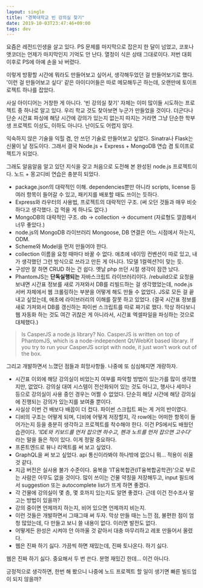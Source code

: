```yaml
---
layout: single
title: "경북대학교 빈 강의실 찾기"
date: 2019-10-03T23:47:46+09:00
tags: dev
---
```


요즘은 레전드인생을 살고 있다. PS 문제를 마지막으로 잡은지 한 달이 넘었고, 코포나 앳코더는 언제가 마지막인지 기억도 안 난다. 열정이 식은 상태 그대로이다. 저번 대회 이후로 PS에 아예 손을 놔 버렸다.  

이렇게 방황할 시간에 뭐라도 만들어보고 싶어서, 생각해두었던 걸 만들어보기로 했다. '이런 걸 만들어보고 싶다' 같은 아이디어들은 따로 메모해두곤 하는데, 오랜만에 토이프로젝트 하나를 잡았다.  

사실 아이디어는 거창한 게 아니다. '빈 강의실 찾기' 자체는 이미 많이들 시도하는 프로젝트 중 하나로 알고 있다. 우리 학교 것도 찾아보면 누군가 만들었을 것이다. 더군다나 단순 시간표 파싱에 해당 시간에 강의가 있는지 없는지 따지는 거라면 그냥 단순한 학부생 프로젝트 이상도, 이하도 아니다. 난이도도 어렵지 않다.  

익숙하지 않은 기술을 익힐 겸, 안 쓰던 기술로 만들어보고 싶었다. Sinatra나 Flask는 신물이 날 정도이다. 그래서 결국 Node.js + Express + MongoDB 연습 겸 토이프로젝트가 되었다.  

그래도 알음알음 알고 있던 지식을 갖고 처음으로 도전해 본 완성된 node.js 프로젝트이다. 노드 + 몽고디비 연습은 충분히 되었다.  

* package.json의 대략적인 이해. dependencies뿐만 아니라 scripts, license 등 여러 항목이 들어갈 수 있고, 패키지를 배포할 때도 쓰이는 듯하다.
* Express와 라우터의 사용법, 프로젝트의 대략적인 구조. (써 오던 것들과 매우 비슷하다고 생각했다. 겁 먹을 게 하나도 없다.)
* MongoDB의 대략적인 구조. db -> collection -> document (자료형도 깔끔해서 너무 좋았다.)
* node.js의 MongoDB 라이브러리 Mongoose, DB 연결은 어느 시점에서 하는지, ODM.
* Scheme와 Model을 먼저 만들어야 한다. 
* collection 이름을 요청 때마다 바꿀 수 없다. 애초에 네이밍 컨벤션이 따로 있고, 내가 생각했던 그런 방식으로 쓰라고 만든 게 아니다. 1모델 1컬렉션?이 맞는 듯.
* 구성만 잘 하면 CRUD 하는 건 쉽다. 옛날 php 쓰던 시절 생각이 잠깐 났다.
* PhantomJS는 **단독실행되는** 자바스크립트 라이브러리이다. /rebuild으로 요청을 보내면 시간표 정보를 새로 가져와서 DB를 리빌드하는 걸 생각했었는데, node.js 서버 자체에서 웹 크롤링하는 부분을 어떻게 해도 만들 수 없었다. JS로 모든 걸 끝내고 싶었는데, 애초에 라이브러리의 이해를 잘못 하고 있었다. (결국 시간표 정보를 새로 가져와서 DB를 갱신하는 파이썬 스크립트를 따로 짜기로 했다. 막상 하다보니 웹 자동화 하는 것도 여간 귀찮은 게 아니라서, 시간표 엑셀파일을 파싱하는 것으로 대체했다.)  

> Is CasperJS a node.js library? No. CasperJS is written on top of PhantomJS, which is a node-independent Qt/WebKit based library. If you try to run your CasperJS script with node, it just won’t work out of the box.


그리고 개발하면서 느꼈던 점들과 희망사항들. 나중에 또 심심해지면 개량하자.

* 시간표 이외에 해당 강의실이 비었는지 여부를 파악할 방법이 있는가를 많이 생각했지만, 없었다. 강의실 대여 시스템이 전산화되어 있는 것도 아니고, 행사나 세미나 등으로 강의실이 사용 중인 경우는 어쩔 수 없었다. 단순히 해당 시간에 해당 강의실에 진행되는 강의가 있는지를 보여줄 뿐이다.
* 사실상 이번 건 배보다 배꼽이 더 컸다. 파이썬 스크립트 짜는 게 거의 반이였다.
* 디비의 구조는 어떻게 되며, 디비에 어떻게 저장할지, 각 row에는 어떠한 항목이 들어가는지 등을 충분히 생각하고 프로젝트를 착수해야 한다. 이건 PS에서도 배웠던 습관이다. *'IDE와 키보드를 먼저 잡으면 하수고, 펜과 노트를 먼저 잡으면 고수다'* 라는 말을 들은 적이 있다. 이게 정말 중요하다.
* 프론트엔드로 뷰나 리액트를 써 보고 싶었다. 
* GraphQL을 써 보고 싶었다. api 통신이라봐야 하나밖에 없으니 뭐... 적용이 쉬울 것 같다.
* 지금 버전은 실사용 불가 수준이다. 융복을 'IT융복합관(IT융복합공학관)'으로 부르는 사람은 아무도 없을 것이다. 많이 쓰이는 건물 약칭을 저장해두고, input 필드에서 suggestion 또는 autocomplete list가 뜨게 하면 좋겠다. 
* 각 건물에 강의실이 몇 층, 몇 호까지 있는지도 알면 좋겠다. 근데 이건 전수조사 말고는 방법이 있을까?
* 강의 중이면 언제까지 하는지, 비어 있으면 언제까지 비는지.
* 이런 것들은 개발하면서 그때그때 써 두자. 막상 만들 때는 느낀 점, 불편한 점이 엄청 많았는데, 다 만들고 보니 쓸 내용이 없다. 이러면 발전도 없다.
* 어떻게든 완성은 시켜야 안 아까울 것 같아서 대충 마무리하고 레포 만들어서 올렸다. 
* 웹은 진짜 하기 싫다. 가끔씩 하면 재밌는데, 진짜 토나온다. 하기 싫다.

웹은 진짜 하기 싫다. 중요해서 두 번 쓴다. 분명 재밌긴 한데... 이건 아니다.

긍정적으로 생각하면, 한번 해 봤으니 나중에 노드 프로젝트 할 일이 생기면 빠른 빌드업이 되지 않을까? 

